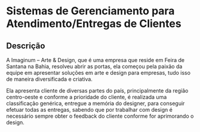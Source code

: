 <h1>Sistemas de Gerenciamento para Atendimento/Entregas de Clientes</h1>

<h2>Descrição</h2>

A Imaginum – Arte & Design, que é uma empresa que reside em Feira de Santana na Bahia, resolveu abrir as portas, ela começou pela paixão da equipe em apresentar soluções em arte e design para empresas, tudo isso de maneira diversificada e criativa.

Ela apresenta cliente de diversas partes do país, principalmente da região centro-oeste e conforme a prioridade do cliente, é realizada uma classificação genérica, entregue a memória do designer, para conseguir efetuar todas as entregas, sabendo que por trabalhar com design é necessário sempre obter o feedback do cliente conforme for aprimorando o design.
